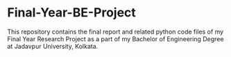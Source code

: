 # Final-Year-BE-Project

This repository contains the final report and related python code files of my Final Year Research Project as a part of my Bachelor of Engineering Degree at Jadavpur University, Kolkata.
